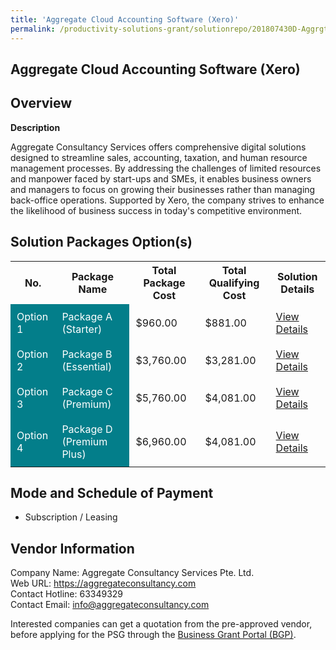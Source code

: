 ```yaml
---
title: 'Aggregate Cloud Accounting Software (Xero)'
permalink: /productivity-solutions-grant/solutionrepo/201807430D-Aggrgt-Cloud-ACC-Softwr-Xro-G
---
```


## Aggregate Cloud Accounting Software (Xero)

## Overview

**Description**

Aggregate Consultancy Services offers comprehensive digital solutions designed to streamline sales, accounting, taxation, and human resource management processes. By addressing the challenges of limited resources and manpower faced by start-ups and SMEs, it enables business owners and managers to focus on growing their businesses rather than managing back-office operations. Supported by Xero, the company strives to enhance the likelihood of business success in today's competitive environment.

## Solution Packages Option(s)

<table>
<tr>
<th><b>No.</b></th>
<th><b>Package Name</b></th>
<th><b>Total Package Cost</b></th>
<th><b>Total Qualifying Cost</b></th>
<th><b>Solution Details</b></th>
</tr>
<tr>
<td style='padding: 10px; background-color: #037E8A; color: #FFFFFF;'>Option 1</td>
<td style='padding: 10px; background-color: #037E8A; color: #FFFFFF;'>Package A (Starter)</td>
<td style='padding: 10px;'>$960.00</td>
<td style='padding: 10px;'>$881.00</td>
<td style='padding: 10px;'><a href='/psg/201807430D_20230287_05092024_Desensitised_Annex3_Part1.pdf' target='_blank'>View Details</a></td>
</tr>
<tr>
<td style='padding: 10px; background-color: #037E8A; color: #FFFFFF;'>Option 2</td>
<td style='padding: 10px; background-color: #037E8A; color: #FFFFFF;'>Package B (Essential)</td>
<td style='padding: 10px;'>$3,760.00</td>
<td style='padding: 10px;'>$3,281.00</td>
<td style='padding: 10px;'><a href='/psg/201807430D_20230287_05092024_Desensitised_Annex3_Part2.pdf' target='_blank'>View Details</a></td>
</tr>
<tr>
<td style='padding: 10px; background-color: #037E8A; color: #FFFFFF;'>Option 3</td>
<td style='padding: 10px; background-color: #037E8A; color: #FFFFFF;'>Package C (Premium)</td>
<td style='padding: 10px;'>$5,760.00</td>
<td style='padding: 10px;'>$4,081.00</td>
<td style='padding: 10px;'><a href='/psg/201807430D_20230287_05092024_Desensitised_Annex3_Part3.pdf' target='_blank'>View Details</a></td>
</tr>
<tr>
<td style='padding: 10px; background-color: #037E8A; color: #FFFFFF;'>Option 4</td>
<td style='padding: 10px; background-color: #037E8A; color: #FFFFFF;'>Package D (Premium Plus)</td>
<td style='padding: 10px;'>$6,960.00</td>
<td style='padding: 10px;'>$4,081.00</td>
<td style='padding: 10px;'><a href='/psg/201807430D_20230287_05092024_Desensitised_Annex3_Part4.pdf' target='_blank'>View Details</a></td>
</tr>
</table>

## Mode and Schedule of Payment

 - Subscription / Leasing

## Vendor Information

 Company Name: Aggregate Consultancy Services Pte. Ltd.<br>Web URL: https://aggregateconsultancy.com <br>Contact Hotline: 63349329 <br>Contact Email: info@aggregateconsultancy.com <br>

Interested companies can get a quotation from the pre-approved vendor, before applying for the PSG through the <a href='https://www.businessgrants.gov.sg/' target='_blank' rel='noopener'>Business Grant Portal (BGP)</a>.

<script src="/jquery/resize-tables.js"></script>
